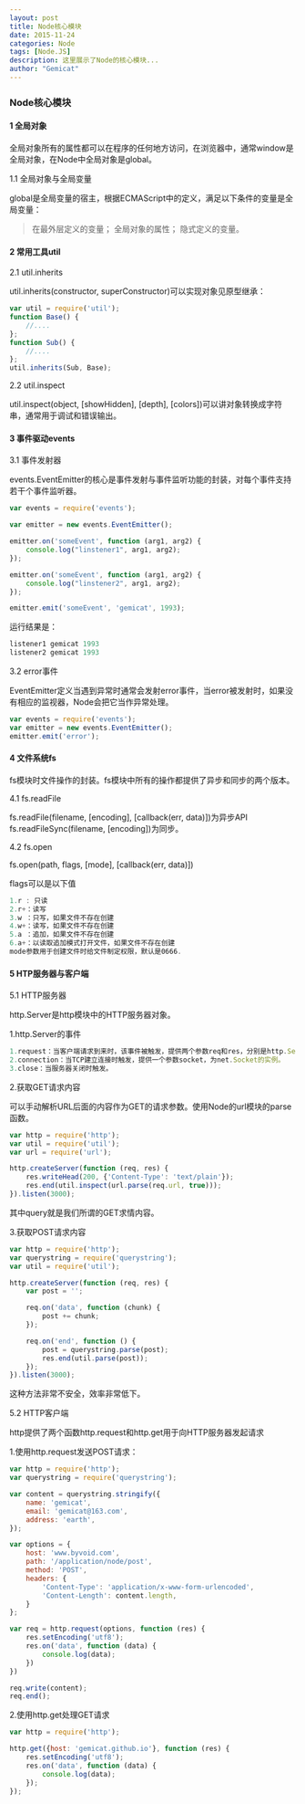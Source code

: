 ```yaml
---
layout: post
title: Node核心模块
date: 2015-11-24
categories: Node
tags: [Node.JS]
description: 这里展示了Node的核心模块...
author: "Gemicat"
---
```


### Node核心模块

#### 1 全局对象

全局对象所有的属性都可以在程序的任何地方访问，在浏览器中，通常window是全局对象，在Node中全局对象是global。

1.1 全局对象与全局变量

global是全局变量的宿主，根据ECMAScript中的定义，满足以下条件的变量是全局变量：

>在最外层定义的变量；
>全局对象的属性；
>隐式定义的变量。

#### 2 常用工具util

2.1 util.inherits

util.inherits(constructor, superConstructor)可以实现对象见原型继承：

```javascript
var util = require('util');
function Base() {
    //....
};
function Sub() {
    //....
};
util.inherits(Sub, Base);
```

2.2 util.inspect

util.inspect(object, [showHidden], [depth], [colors])可以讲对象转换成字符串，通常用于调试和错误输出。

#### 3 事件驱动events

3.1 事件发射器

events.EventEmitter的核心是事件发射与事件监听功能的封装，对每个事件支持若干个事件监听器。

```javascript
var events = require('events');

var emitter = new events.EventEmitter();

emitter.on('someEvent', function (arg1, arg2) {
    console.log("linstener1", arg1, arg2);
});

emitter.on('someEvent', function (arg1, arg2) {
    console.log("linstener2", arg1, arg2);
});

emitter.emit('someEvent', 'gemicat', 1993);
```

运行结果是：

```javascript
listener1 gemicat 1993
listener2 gemicat 1993
```

3.2 error事件

EventEmitter定义当遇到异常时通常会发射error事件，当error被发射时，如果没有相应的监视器，Node会把它当作异常处理。

```javascript
var events = require('events');
var emitter = new events.EventEmitter();
emitter.emit('error');
```

#### 4 文件系统fs

fs模块时文件操作的封装。fs模块中所有的操作都提供了异步和同步的两个版本。

4.1 fs.readFile

fs.readFile(filename, [encoding], [callback(err, data)])为异步API
fs.readFileSync(filename, [encoding])为同步。

4.2 fs.open

fs.open(path, flags, [mode], [callback(err, data)])

flags可以是以下值

```javascript
1.r : 只读
2.r+：读写
3.w ：只写，如果文件不存在创建
4.w+：读写，如果文件不存在创建
5.a ：追加，如果文件不存在创建
6.a+：以读取追加模式打开文件，如果文件不存在创建
mode参数用于创建文件时给文件制定权限，默认是0666.
```

#### 5 HTP服务器与客户端

5.1 HTTP服务器

http.Server是http模块中的HTTP服务器对象。

1.http.Server的事件

```javascript
1.request：当客户端请求到来时，该事件被触发，提供两个参数req和res，分别是http.ServerRequest和http.ServerResponse的实例
2.connection：当TCP建立连接时触发，提供一个参数socket，为net.Socket的实例。
3.close：当服务器关闭时触发。
```

2.获取GET请求内容

可以手动解析URL后面的内容作为GET的请求参数。使用Node的url模块的parse函数。

```javascript
var http = require('http');
var util = require('util');
var url = require('url');

http.createServer(function (req, res) {
    res.writeHead(200, {'Content-Type': 'text/plain'});
    res.end(util.inspect(url.parse(req.url, true)));
}).listen(3000);
```

其中query就是我们所谓的GET求情内容。

3.获取POST请求内容

```javascript
var http = require('http');
var querystring = require('querystring');
var util = require('util');

http.createServer(function (req, res) {
    var post = '';

    req.on('data', function (chunk) {
        post += chunk;
    });

    req.on('end', function () {
        post = querystring.parse(post);
        res.end(util.parse(post));
    });
}).listen(3000);
```

这种方法非常不安全，效率非常低下。

5.2 HTTP客户端

http提供了两个函数http.request和http.get用于向HTTP服务器发起请求

1.使用http.request发送POST请求：

```javascript
var http = require('http');
var querystring = require('querystring');

var content = querystring.stringify({
    name: 'gemicat',
    email: 'gemicat@163.com',
    address: 'earth',
});

var options = {
    host: 'www.byvoid.com',
    path: '/application/node/post',
    method: 'POST',
    headers: {
        'Content-Type': 'application/x-www-form-urlencoded',
        'Content-Length': content.length,
    }
};

var req = http.request(options, function (res) {
    res.setEncoding('utf8');
    res.on('data', function (data) {
        console.log(data);
    })
})

req.write(content);
req.end();
```

2.使用http.get处理GET请求

```javascript
var http = require('http');

http.get({host: 'gemicat.github.io'}, function (res) {
    res.setEncoding('utf8');
    res.on('data', function (data) {
        console.log(data);
    });
});
```




